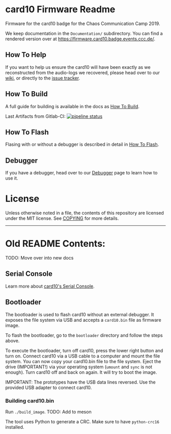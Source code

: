 # card10 Firmware Readme

Firmware for the card10 badge for the Chaos Communication Camp 2019.

We keep documentation in the `Documentation/` subdirectory.  You can find a
rendered version over at <https://firmware.card10.badge.events.ccc.de/>.

## How To Help
If you want to help us ensure the card10 will have been exactly as we reconstructed from the audio-logs we recovered, please head over to our [wiki](https://card10.badge.events.ccc.de/en/firmware/), or directly to the [issue tracker](https://git.card10.badge.events.ccc.de/card10/firmware/issues?sort=label_priority).

## How To Build
A full guide for building is available in the docs as [How To Build](https://firmware.card10.badge.events.ccc.de/how-to-build.html).

Last Artifacts from Gitlab-CI: [![pipeline status](https://git.card10.badge.events.ccc.de/card10/firmware/badges/master/pipeline.svg)](https://git.card10.badge.events.ccc.de/card10/firmware/-/jobs/artifacts/master/browse/build/?job=release)


## How To Flash
Flasing with or without a debugger is described in detail in [How To Flash](https://firmware.card10.badge.events.ccc.de/how-to-flash.html).

## Debugger
If you have a debugger, head over to our [Debugger](https://firmware.card10.badge.events.ccc.de/debugger.html) page to learn how to use it.

# License

Unless otherwise noted in a file, the contents of this repository are licensed under the MIT license. See [COPYING](COPYING) for more details.

---

# Old README Contents:
TODO: Move over into new docs

## Serial Console
Learn more about [card10's Serial Console](https://firmware.card10.badge.events.ccc.de/pycardium/overview.html#serial-console).

## Bootloader
The bootloader is used to flash card10 without an external debugger. It exposes the file system via USB and accepts a `card10.bin` file as firmware image.

To flash the bootloader, go to the `bootloader` directory and follow the steps above.

To execute the bootloader, turn off card10, press the lower right button and turn on. Connect card10 via a USB cable to a computer and mount the file system. You can now copy your card10.bin file to the file system. Eject the drive (IMPORTANT!) via your operating system (`umount` and `sync` is not enough). Turn card10 off and back on again. It will try to boot the image.

IMPORTANT: The prototypes have the USB data lines reversed. Use the provided USB adapter to connect card10.

### Building card10.bin
Run `./build_image`. TODO: Add to meson

The tool uses Python to generate a CRC. Make sure to have `python-crc16` installed.
